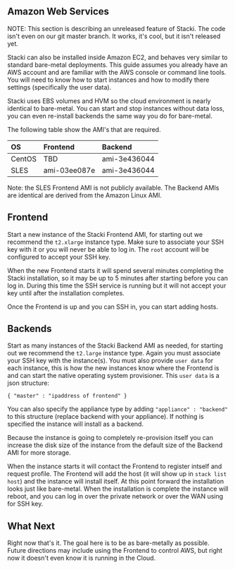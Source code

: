 ## Amazon Web Services

NOTE: This section is describing an unreleased feature of Stacki. The code isn't even on our git master branch. It works, it's cool, but it isn't released yet.

Stacki can also be installed inside Amazon EC2, and behaves very similar to standard bare-metal deployments. This guide assumes you already have an AWS account and are familiar with the AWS console or command line tools. You will need to know how to start instances and how to modify there settings (specifically the user data).

Stacki uses EBS volumes and HVM so the cloud environment is nearly identical to bare-metal. You can start and stop instances without data loss, you can even re-install backends the same way you do for bare-metal.

The following table show the AMI's that are required.

| OS     | Frontend     | Backend      |
|:-------|:-------------|:-------------|
| CentOS | TBD | ami-3e436044 |
| SLES   | ami-03ee087e | ami-3e436044 |

Note: the SLES Frontend AMI is not publicly available. The Backend AMIs are identical are derived from the Amazon Linux AMI.

## Frontend

Start a new instance of the Stacki Frontend AMI, for starting out we recommend the `t2.xlarge` instance type. Make sure to associate your SSH key with it or you will never be able to log in. The `root` account will be configured to accept your SSH key.

When the new Frontend starts it will spend several minutes completing the Stacki installation, so it may be up to 5 minutes after starting before you can log in. During this time the SSH service is running but it will not accept your key until after the installation completes.

Once the Frontend is up and you can SSH in, you can start adding hosts.

## Backends

Start as many instances of the Stacki Backend AMI as needed, for starting out we recommend the `t2.large` instance type. Again you must associate your SSH key with the instance(s). You must also provide `user data` for each instance, this is how the new instances know where the Frontend is and can start the native operating system provisioner.  This `user data` is a json structure:

```
{ "master" : "ipaddress of frontend" }
```

You can also specify the appliance type by adding `"appliance" : "backend"` to this structure (replace backend with your appliance). If nothing is specified the instance will install as a backend.

Because the instance is going to completely re-provision itself you can increase the disk size of the instance from the default size of the Backend AMI for more storage.

When the instance starts it will contact the Frontend to register intself and request profile. The Frontend will add the host (it will show up in `stack list host`) and the instance will install itself. At this point forward the installation looks just like bare-metal. When the installation is complete the instance will reboot, and you can log in over the private network or over the WAN using for SSH key.

## What Next

Right now that's it. The goal here is to be as bare-metally as possible. Future directions may include using the Frontend to control AWS, but right now it doesn't even know it is running in the Cloud.
